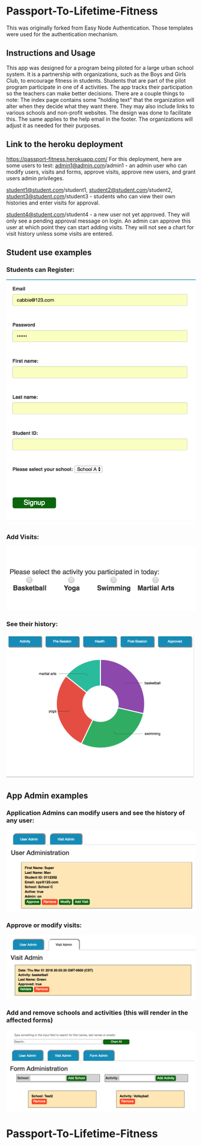# Passport-To-Lifetime-Fitness
This was originally forked from Easy Node Authentication. Those templates were used for the authentication mechanism.

## Instructions and Usage
This app was designed for a program being piloted for a large urban school system. It is a partnership with organizations, such as the Boys and Girls Club, to encourage fitness in students. Students that are part of the pilot program participate in one of 4 activities. The app tracks their participation so the teachers can make better decisions.
There are a couple things to note:
The index page contains some "holding text" that the organization will alter when they decide what they want there. They may also include links to various schools and non-profit websites. The design was done to facilitate this. The same applies to the help email in the footer. The organizations will adjust it as needed for their purposes.

## Link to the heroku deployment
https://passport-fitness.herokuapp.com/
For this deployment, here are some users to test:
admin1@admin.com/admin1 - an admin user who can modify users, visits and forms, approve visits, approve new users, and grant users admin privileges.

student1@student.com/student1, student2@student.com/student2, student3@student.com/student3 - students who can view their own histories and enter visits for approval.

student4@student.com/student4 - a new user not yet approved. They will only see a pending approval message on login. An admin can approve this user at which point they can start adding visits. They will not see a chart for visit history unless some visits are entered.
## Student use examples
### Students can Register:
![alt text](screenshots/registration.png "Registration")

### Add Visits:
![alt text](screenshots/addvisit.png "Add Visit")

### See their history:
![alt text](screenshots/pievisit.png "History")

## App Admin examples
### Application Admins can modify users and see the history of any user:
![alt text](screenshots/useradmin.png "User Admin")

### Approve or modify visits:
![alt text](screenshots/visitadmin.png "Visit Admin")


### Add and remove schools and activities (this will render in the affected forms)
![alt text](screenshots/formadmin.png "Form Admin")


# Passport-To-Lifetime-Fitness
